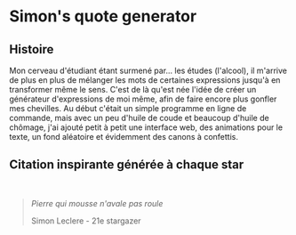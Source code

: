 # Simon's quote generator

## Histoire

Mon cerveau d'étudiant étant surmené par... les études (l'alcool), il m'arrive de plus en plus de mélanger les mots de certaines expressions jusqu'à en transformer même le sens. C'est de là qu'est née l'idée de créer un générateur d'expressions de moi même, afin de faire encore plus gonfler mes chevilles. Au début c'était un simple programme en ligne de commande, mais avec un peu d'huile de coude et beaucoup d'huile de chômage, j'ai ajouté petit à petit une interface web, des animations pour le texte, un fond aléatoire et évidemment des canons à confettis.

## Citation inspirante générée à chaque star
<br>

> *Pierre qui mousse n'avale pas roule*
> 
> Simon Leclere - 21e stargazer